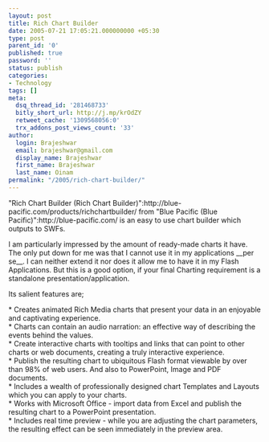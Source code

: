 ```yaml
---
layout: post
title: Rich Chart Builder
date: 2005-07-21 17:05:21.000000000 +05:30
type: post
parent_id: '0'
published: true
password: ''
status: publish
categories:
- Technology
tags: []
meta:
  dsq_thread_id: '281468733'
  bitly_short_url: http://j.mp/krOdZY
  retweet_cache: '1309568056:0'
  trx_addons_post_views_count: '33'
author:
  login: Brajeshwar
  email: brajeshwar@gmail.com
  display_name: Brajeshwar
  first_name: Brajeshwar
  last_name: Oinam
permalink: "/2005/rich-chart-builder/"
---
```

<p>"Rich Chart Builder (Rich Chart Builder)":http://blue-pacific.com/products/richchartbuilder/ from "Blue Pacific (Blue Pacific)":http://blue-pacific.com/ is an easy to use chart builder which outputs to SWFs.</p>
<p>I am particularly impressed by the amount of ready-made charts it have. The only put down for me was that I cannot use it in my applications __per se__. I can neither extend it nor does it allow me to have it in my Flash Applications. But this is a good option, if your final Charting requirement is a standalone presentation/application.</p>
<p>Its salient features are;</p>
<p>* Creates animated Rich Media charts that present your data in an enjoyable and captivating experience.<br />
* Charts can contain an audio narration: an effective way of describing the events behind the values.<br />
* Create interactive charts with tooltips and links that can point to other charts or web documents, creating a truly interactive experience.<br />
* Publish the resulting chart to ubiquitous Flash format viewable by over than 98% of web users. And also to PowerPoint, Image and PDF documents.<br />
* Includes a wealth of professionally designed chart Templates and Layouts which you can apply to your charts.<br />
* Works with Microsoft Office - import data from Excel and publish the resulting chart to a PowerPoint presentation.<br />
* Includes real time preview - while you are adjusting the chart parameters, the resulting effect can be seen immediately in the preview area.</p>
